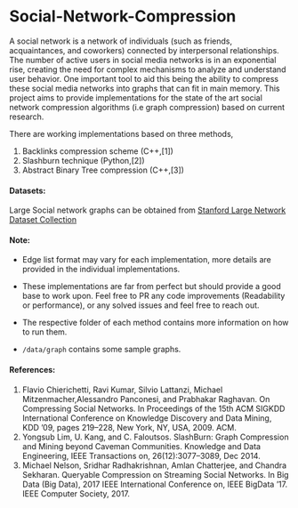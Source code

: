 # Social-Network-Compression

A social network is a network of individuals (such as friends, acquaintances, and coworkers) connected by interpersonal relationships. The number of active users in social media networks is in an exponential rise, creating the need for complex mechanisms to analyze and understand user behavior. One important tool to aid this being the ability to compress these social media networks into graphs that can fit in main memory. This project aims to provide implementations for the state of the art social network compression algorithms (i.e graph compression) based on current research.

There are working implementations based on three methods,
1. Backlinks compression scheme (C++,[1])
2. Slashburn technique (Python,[2])
3. Abstract Binary Tree compression (C++,[3])

#### Datasets:

Large Social network graphs can be obtained from [Stanford Large Network Dataset Collection](https://snap.stanford.edu/data/)

#### Note:

+ Edge list format may vary for each implementation, more details are provided in the individual implementations.

+ These implementations are far from perfect but should provide a good base to work upon. Feel free to PR any code improvements (Readability or performance), or any solved issues and feel free to reach out. 

+ The respective folder of each method contains more information on how to run them.

+ ```/data/graph``` contains some sample graphs. 


#### References:

1. Flavio Chierichetti, Ravi Kumar, Silvio Lattanzi, Michael Mitzenmacher,Alessandro Panconesi, and Prabhakar Raghavan. On Compressing Social Networks. In Proceedings of the 15th ACM SIGKDD International Conference on Knowledge Discovery and Data Mining, KDD ’09, pages 219–228, New York, NY, USA, 2009. ACM.
2. Yongsub Lim, U. Kang, and C. Faloutsos. SlashBurn: Graph Compression and Mining beyond Caveman Communities. Knowledge and Data Engineering, IEEE Transactions on, 26(12):3077–3089, Dec 2014.
3.  Michael Nelson, Sridhar Radhakrishnan, Amlan Chatterjee, and Chandra Sekharan. Queryable Compression on Streaming Social Networks. In Big Data (Big Data), 2017 IEEE International Conference on, IEEE BigData ’17. IEEE Computer Society, 2017.
